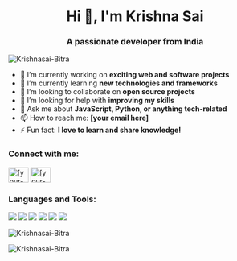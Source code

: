 <h1 align="center">Hi 👋, I'm Krishna Sai</h1>
<h3 align="center">A passionate developer from India</h3>

<p align="left"> <img src="https://komarev.com/ghpvc/?username=Krishnasai-Bitra&label=Profile%20views&color=0e75b6&style=flat" alt="Krishnasai-Bitra" /> </p>

- 🔭 I’m currently working on **exciting web and software projects**
- 🌱 I’m currently learning **new technologies and frameworks**
- 👯 I’m looking to collaborate on **open source projects**
- 🤝 I’m looking for help with **improving my skills**
- 💬 Ask me about **JavaScript, Python, or anything tech-related**
- 📫 How to reach me: **[your email here]**
- ⚡ Fun fact: **I love to learn and share knowledge!**

<h3 align="left">Connect with me:</h3>
<p align="left">
<a href="https://linkedin.com/in/[your-linkedin]" target="blank"><img align="center" src="https://cdn.jsdelivr.net/npm/simple-icons@3.0.1/icons/linkedin.svg" alt="[your-linkedin]" height="30" width="40" /></a>
<a href="https://twitter.com/[your-twitter]" target="blank"><img align="center" src="https://cdn.jsdelivr.net/npm/simple-icons@3.0.1/icons/twitter.svg" alt="[your-twitter]" height="30" width="40" /></a>
</p>

<h3 align="left">Languages and Tools:</h3>
<p align="left">
  <img src="https://img.shields.io/badge/-Python-3776AB?style=flat-square&logo=python&logoColor=white"/>
  <img src="https://img.shields.io/badge/-JavaScript-F7B93E?style=flat-square&logo=javascript&logoColor=white"/>
  <img src="https://img.shields.io/badge/-React-61DAFB?style=flat-square&logo=react&logoColor=white"/>
  <img src="https://img.shields.io/badge/-Node.js-333?style=flat-square&logo=node.js&logoColor=white"/>
  <img src="https://img.shields.io/badge/-HTML5-E34F26?style=flat-square&logo=html5&logoColor=white"/>
  <img src="https://img.shields.io/badge/-CSS3-1572B6?style=flat-square&logo=css3"/>
</p>

<!-- Add GitHub Stats -->
<p>
  <img src="https://github-readme-stats.vercel.app/api?username=Krishnasai-Bitra&show_icons=true&theme=radical" alt="Krishnasai-Bitra" />
</p>
<p>
  <img src="https://github-readme-stats.vercel.app/api/top-langs/?username=Krishnasai-Bitra&layout=compact&theme=radical" alt="Krishnasai-Bitra" />
</p>
